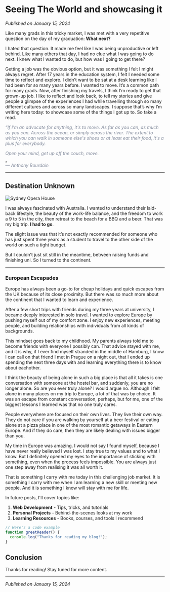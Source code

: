 
# Seeing The World and showcasing it

*Published on January 15, 2024*

Like many grads in this tricky market, I was met with a very repetitive question on the day of my graduation:
**What next?**

I hated that question. It made me feel like I was being unproductive or left behind. Like many others that day, I had no clue what I was going to do next. I knew what I wanted to do, but how was I going to get there?

Getting a job was the obvious option, but it was something I felt I might always regret. After 17 years in the education system, I felt I needed some time to reflect and explore. I didn’t want to be sat at a desk learning like I had been for so many years before. I wanted to move.
It’s a common path for many grads. Now, after finishing my travels, I think I’m ready to get that grown-up job. I like to reflect and look back, to tell my stories and give people a glimpse of the experiences I had while travelling through so many different cultures and across so many landscapes.
I suppose that’s why I’m writing here today: to showcase some of the things I got up to. So take a read.

<p style="font-style: italic; color: #848c9d;">
“If I'm an advocate for anything, it's to move. As far as you can, as much as you can. Across the ocean, or simply across the river. The extent to which you can walk in someone else's shoes or at least eat their food, it's a plus for everybody.</p>
<p style="font-style: italic; color: #848c9d;">Open your mind, get up off the couch, move.</p>”
<p style="font-style: italic; color: #848c9d; margin-top: -10px">― Anthony Bourdain </p>


---

## Destination Unknown

<img src="/images/sydney_opera_house.jpg" alt="Sydney Opera House" class="rounded-lg size-102 mx-auto mt-5"/>

I was always fascinated with Australia. I wanted to understand their laid-back lifestyle, the beauty of the work-life balance, and the freedom to work a 9 to 5 in the city, then retreat to the beach for a BBQ and a beer. That was my big trip. **I had to go**.

The slight issue was that it’s not exactly recommended for someone who has just spent three years as a student to travel to the other side of the world on such a tight budget.

But I couldn’t just sit still in the meantime, between raising funds and finishing uni. So I turned to the continent.

---

### European Escapades

Europe has always been a go-to for cheap holidays and quick escapes from the UK because of its close proximity. But there was so much more about the continent that I wanted to learn and experience.

After a few short trips with friends during my three years at university, I became deeply interested in solo travel. I wanted to explore Europe by pushing myself out of my comfort zone. I enjoy new experiences, meeting people, and building relationships with individuals from all kinds of backgrounds.

This mindset goes back to my childhood. My parents always told me to become friends with everyone I possibly can. That advice stayed with me, and it is why, if I ever find myself stranded in the middle of Hamburg, I know I can call on that friend I met in Prague on a night out, that I ended up spending the next three days with and learning everything there is to know about eachother.

I think the beauty of being alone in such a big place is that all it takes is one conversation with someone at the hostel bar, and suddenly, you are no longer alone. So are you ever truly alone? I would argue no. Although I felt alone in many places on my trip to Europe, a lot of that was by choice. It was an escape from constant conversation, perhaps, but for me, one of the biggest lessons I learned was that no one truly cares.

People everywhere are focused on their own lives. They live their own way. They do not care if you are walking by yourself at a beer festival or eating alone at a pizza place in one of the most romantic getaways in Eastern Europe. And if they do care, then they are likely dealing with issues bigger than you.

My time in Europe was amazing. I would not say I found myself, because I have never really believed I was lost. I stay true to my values and to what I know. But I definitely opened my eyes to the importance of sticking with something, even when the process feels impossible. You are always just one step away from realising it was all worth it.

That is something I carry with me today in this challenging job market. It is something I carry with me when I am learning a new skill or meeting new people. And it is something I know will stay with me for life.



In future posts, I'll cover topics like:

1. **Web Development** - Tips, tricks, and tutorials
2. **Personal Projects** - Behind-the-scenes looks at my work
3. **Learning Resources** - Books, courses, and tools I recommend

```javascript
// Here's a code example
function greetReader() {
  console.log("Thanks for reading my blog!");
}
```

## Conclusion

Thanks for reading! Stay tuned for more content.

---

*Published on January 15, 2024*
